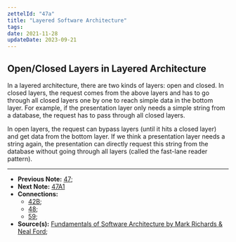 ```yaml
---
zettelId: "47a"
title: "Layered Software Architecture"
tags:
date: 2021-11-28
updateDate: 2023-09-21
---
```


## Open/Closed Layers in Layered Architecture

In a layered architecture, there are two kinds of layers: open and closed. In closed layers, the request comes from the above layers and has to go through all closed layers one by one to reach simple data in the bottom layer. For example, if the presentation layer only needs a simple string from a database, the request has to pass through all closed layers.

In open layers, the request can bypass layers (until it hits a closed layer) and get data from the bottom layer. If we think a presentation layer needs a string again, the presentation can directly request this string from the database without going through all layers (called the fast-lane reader pattern).

---

- **Previous Note:** [47](/notes/47/);
- **Next Note:** [47A1](/notes/47a1/)
- **Connections:**
  - [42B](/notes/42b/);
  - [48](/notes/48/);
  - [59](/notes/59/);
- **Source(s):** [Fundamentals of Software Architecture by Mark Richards & Neal Ford](http://fundamentalsofsoftwarearchitecture.com/);
